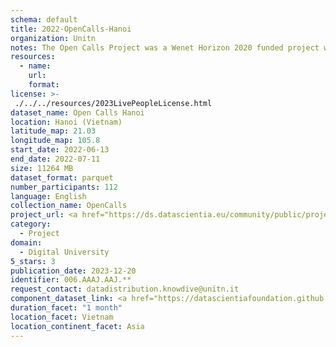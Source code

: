 ```yaml
---
schema: default
title: 2022-OpenCalls-Hanoi
organization: Unitn
notes: The Open Calls Project was a Wenet Horizon 2020 funded project with the goal of developing a diversity-aware, machine-mediated paradigm for social interactions. It collected information on the eating/drinking activities of the students of FPT University in Vietnam. The project was carried out in June and July 2022. The project set out to sense the daily activity data of respondents through the mobile phone sensors, collect health data through daily food log surveys, collect alcohol-drinking activities coupled with the motives for drinking, and conduct semi-structured surveys to gather feedback on the project. Data collection was carried out in three big cities across Vietnam. The i-Log application was used to collect sensor data from participants with the language set to Vietnamese. The food-drink activities were collected with an i-Log survey filled in by the respondents three times a day.
resources:
  - name: 
    url: 
    format: 
license: >-
 ./../../resources/2023LivePeopleLicense.html
dataset_name: Open Calls Hanoi
location: Hanoi (Vietnam)
latitude_map: 21.03
longitude_map: 105.8
start_date: 2022-06-13
end_date: 2022-07-11
size: 11264 MB
dataset_format: parquet
number_participants: 112
language: English
collection_name: OpenCalls
project_url: <a href="https://ds.datascientia.eu/community/public/projects/3b975830-9ecc-4127-855b-f88b8b5fe2ca">https://ds.datascientia.eu/community/public/projects/3b975830-9ecc-4127-855b-f88b8b5fe2ca</a>
category: 
  - Project
domain: 
  - Digital University
5_stars: 3
publication_date: 2023-12-20
identifier: 006.AAAJ.AAJ.**
request_contact: datadistribution.knowdive@unitn.it
component_dataset_link: <a href="https://datascientiafoundation.github.io/LivePeople/datasets/2022-OC1-Hanoi-App-usage/">2022-OC1-Hanoi-App-usage</a>, <a href="https://datascientiafoundation.github.io/LivePeople/datasets/2022-OC1-Hanoi-Connectivity/">2022-OC1-Hanoi-Connectivity</a>, <a href="https://datascientiafoundation.github.io/LivePeople/datasets/2022-OC1-Hanoi-Device-usage/">2022-OC1-Hanoi-Device-usage</a>, <a href="https://datascientiafoundation.github.io/LivePeople/datasets/2022-OC1-Hanoi-Diachronic-Interactions/">2022-OC1-Hanoi-Diachronic-Interactions</a>, <a href="https://datascientiafoundation.github.io/LivePeople/datasets/2022-OC1-Hanoi-Environment/">2022-OC1-Hanoi-Environment</a>, <a href="https://datascientiafoundation.github.io/LivePeople/datasets/2022-OC1-Hanoi-Motion/">2022-OC1-Hanoi-Motion</a>, <a href="https://datascientiafoundation.github.io/LivePeople/datasets/2022-OC1-Hanoi-Position/">2022-OC1-Hanoi-Position</a>
duration_facet: "1 month"
location_facet: Vietnam
location_continent_facet: Asia
---
```

